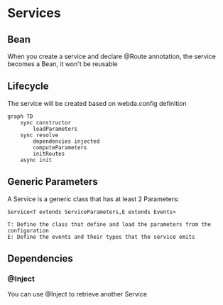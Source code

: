 # Services

## Bean

When you create a service and declare @Route annotation, the service becomes a Bean, it won't be reusable

## Lifecycle

The service will be created based on webda.config definition

```mermaid
graph TD
    sync constructor
        loadParameters
    sync resolve
        dependencies injected
        computeParameters
        initRoutes
    async init
```

## Generic Parameters

A Service is a generic class that has at least 2 Parameters:

```
Service<T extends ServiceParameters,E extends Events>

T: Define the class that define and load the parameters from the configuration
E: Define the events and their types that the service emits
```

## Dependencies

### @Inject

You can use @Inject to retrieve another Service

